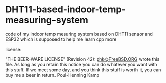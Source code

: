 # DHT11-based-indoor-temp-measuring-system
code of my indoor temp mesuring system based on DHT11 sensor and ESP32 which is supposed to help me learn cpp more 

license:

 "THE BEER-WARE LICENSE" (Revision 42):
  <phk@FreeBSD.ORG> wrote this file.  As long as you retain this notice you
  can do whatever you want with this stuff. If we meet some day, and you think
  this stuff is worth it, you can buy me a beer in return.   Poul-Henning Kamp
 
